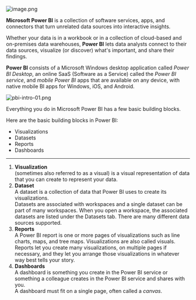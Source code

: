 ![image.png](https://dphi-live.s3.amazonaws.com/media_uploads/image_d6dde5a34a5b4068b43e046ac0650c95.png)



**Microsoft Power BI** 
is a collection of software services, apps, and connectors that turn unrelated data sources into interactive insights. 

Whether your data is in a workbook or in a collection of cloud-based and on-premises data warehouses, **Power BI** lets data analysts connect to their data sources, visualize (or discover) what's important, and share their findings.

**Power BI** consists of a Microsoft Windows desktop application called *Power BI Desktop*, an online SaaS (Software as a Service) called the *Power BI service*, and *mobile Power BI* apps that are available on any device, with native mobile BI apps for Windows, iOS, and Android.

![pbi-intro-01.png](https://dphi-live.s3.amazonaws.com/media_uploads/pbi-intro-01_6cbe711aacda4f5fb1680a276217d9bb.png)

Everything you do in Microsoft Power BI has a few basic building blocks.

Here are the basic building blocks in Power BI:

* Visualizations
* Datasets
* Reports
* Dashboards
---

1. **Visualization**  
(sometimes also referred to as a visual) is a visual representation of data that you can create to represent your data.
2. **Dataset**  
A dataset is a collection of data that Power BI uses to create its visualizations.  
Datasets are associated with workspaces and a single dataset can be part of many workspaces. When you open a workspace, the associated datasets are listed under the Datasets tab.
There are many different data sources supported.
3. **Reports**  
A Power BI report is one or more pages of visualizations such as line charts, maps, and tree maps. Visualizations are also called visuals.  
Reports let you create many visualizations, on multiple pages if necessary, and they let you arrange those visualizations in whatever way best tells your story.
4. **Dashboards**  
A dashboard is something you create in the Power BI service or something a colleague creates in the Power BI service and shares with you.  
A dashboard must fit on a single page, often called a *canvas*.